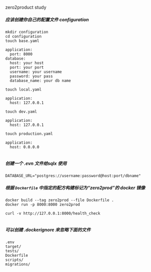zero2product study

##### 应该创建你自己的配置文件 configuration

```
mkdir configuration
cd configuration
touch base.yaml

application:
  port: 8000
database:
  host: your host
  port: your port
  username: your username
  password: your pass
  database_name: your db name

touch local.yaml

application:
  host: 127.0.0.1
  
touch dev.yaml

application:
  host: 127.0.0.1
  
touch production.yaml

application:
  host: 0.0.0.0
  
```

##### 创建一个 .evn 文件给sqlx 使用

```
DATABASE_URL="postgres://username:password@host:port/dbname"
```

##### 根据 `Dockerfile` 中指定的配方构建标记为“zero2prod”的 docker 镜像

```
docker build --tag zero2prod --file Dockerfile .
docker run -p 8000:8000 zero2prod

curl -v http://127.0.0.1:8000/health_check


```

##### 可以创建 .dockerignore 来忽略下面的文件
```
.env
target/
tests/
Dockerfile
scripts/
migrations/
```
